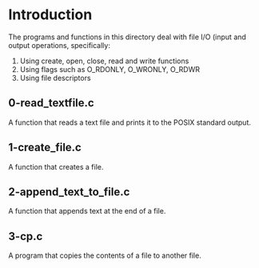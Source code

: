 # Introduction

The programs and functions in this directory deal with file I/O (input and
output operations, specifically:
1. Using create, open, close, read and write functions
2. Using flags such as O_RDONLY, O_WRONLY, O_RDWR
3. Using file descriptors

## 0-read_textfile.c

A function that reads a text file and prints it to the POSIX standard output.

## 1-create_file.c

A function that creates a file.

## 2-append_text_to_file.c

A function that appends text at the end of a file.

## 3-cp.c

A program that copies the contents of a file to another file.
